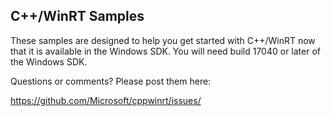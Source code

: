 ## C++/WinRT Samples

These samples are designed to help you get started with C++/WinRT now that it is available in the Windows SDK. You will need build 17040 or later of the Windows SDK.

Questions or comments? Please post them here:

https://github.com/Microsoft/cppwinrt/issues/

